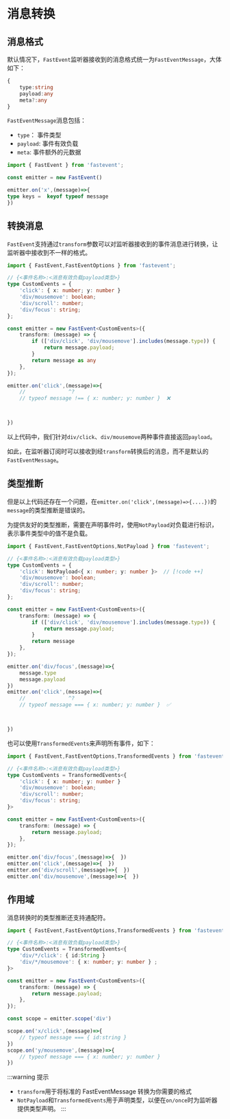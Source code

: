 # 消息转换


## 消息格式

默认情况下，`FastEvent`监听器接收到的消息格式统一为`FastEventMessage`，大体如下：

```ts
{
    type:string
    payload:any
    meta?:any
}
```

`FastEventMessage`消息包括：

- `type`： 事件类型
- `payload`: 事件有效负载
- `meta`: 事件额外的元数据


```ts twoslash
import { FastEvent } from 'fastevent';

const emitter = new FastEvent()

emitter.on('x',(message)=>{
type keys =  keyof typeof message
})
```


## 转换消息

`FastEvent`支持通过`transform`参数可以对监听器接收到的事件消息进行转换，让监听器中接收到不一样的格式。

```ts twoslash {12-17}
import { FastEvent,FastEventOptions } from 'fastevent';

// {<事件名称>:<消息有效负载payload类型>}
type CustomEvents = {
    'click': { x: number; y: number }
    'div/mousemove': boolean;
    'div/scroll': number;
    'div/focus': string;
};

const emitter = new FastEvent<CustomEvents>({
    transform: (message) => {
        if (['div/click', 'div/mousemove'].includes(message.type)) {
            return message.payload;
        }
        return message as any
    },
});

emitter.on('click',(message)=>{
    //              ^?
    // typeof message !== { x: number; y: number }  ❌



})

``` 




以上代码中，我们针对`div/click`、`div/mousemove`两种事件直接返回`payload`。

如此，在监听器订阅时可以接收到经`transform`转换后的消息，而不是默认的`FastEventMessage`。


## 类型推断

但是以上代码还存在一个问题，在`emitter.on('click',(message)=>{....})`的`message`的类型推断是错误的。

为提供友好的类型推断，需要在声明事件时，使用`NotPayload`对负载进行标识，表示事件类型中的值不是负载。


```ts twoslash 
import { FastEvent,FastEventOptions,NotPayload } from 'fastevent';

// {<事件名称>:<消息有效负载payload类型>}
type CustomEvents = {
    'click': NotPayload<{ x: number; y: number }>  // [!code ++]
    'div/mousemove': boolean;
    'div/scroll': number;
    'div/focus': string;
};

const emitter = new FastEvent<CustomEvents>({
    transform: (message) => {
        if (['div/click', 'div/mousemove'].includes(message.type)) {
            return message.payload;
        }
        return message  
    },
});

emitter.on('div/focus',(message)=>{
    message.type
    message.payload
})
emitter.on('click',(message)=>{
    //              ^?
    // typeof message === { x: number; y: number }  ✅



})

``` 

也可以使用`TransformedEvents`来声明所有事件，如下：

```ts twoslash  {3-8}
import { FastEvent,FastEventOptions,TransformedEvents } from 'fastevent';

// {<事件名称>:<消息有效负载payload类型>}
type CustomEvents = TransformedEvents<{
    'click': { x: number; y: number }  
    'div/mousemove': boolean;
    'div/scroll': number;
    'div/focus': string;
}>

const emitter = new FastEvent<CustomEvents>({
    transform: (message) => {
        return message.payload;
    },
});

emitter.on('div/focus',(message)=>{  })
emitter.on('click',(message)=>{  })
emitter.on('div/scroll',(message)=>{  })
emitter.on('div/mousemove',(message)=>{  })
``` 


## 作用域

消息转换时的类型推断还支持通配符。

```ts twoslash 
import { FastEvent,FastEventOptions,TransformedEvents } from 'fastevent';

// {<事件名称>:<消息有效负载payload类型>}
type CustomEvents = TransformedEvents<{
    'div/*/click': { id:String }  
    'div/*/mousemove': { x: number; y: number } ;
}>

const emitter = new FastEvent<CustomEvents>({
    transform: (message) => {
        return message.payload;
    },
});

const scope = emitter.scope('div')

scope.on('x/click',(message)=>{
    // typeof message === { id:string }
})
scope.on('y/mousemove',(message)=>{  
    // typeof message === { x: number; y: number }
})
``` 



:::warning 提示
-   `transform`用于将标准的 FastEventMessage 转换为你需要的格式
-   `NotPayload`和`TransformedEvents`用于声明类型，以便在`on/once`时为监听器提供类型声明。
:::